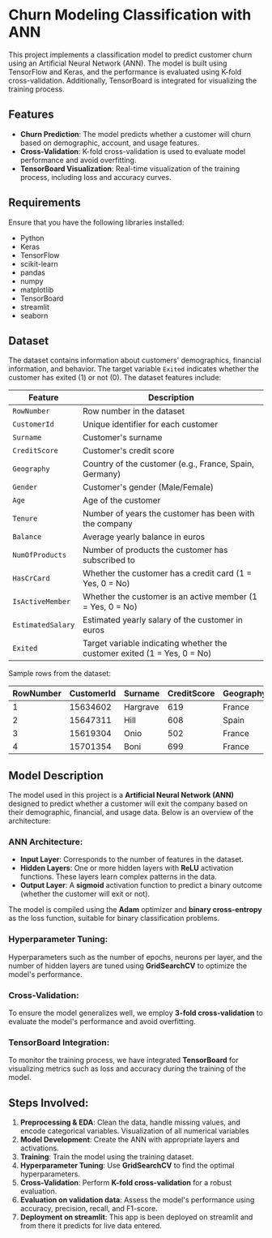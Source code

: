 # Churn Modeling Classification with ANN

This project implements a classification model to predict customer churn using an Artificial Neural Network (ANN). The model is built using TensorFlow and Keras, and the performance is evaluated using K-fold cross-validation. Additionally, TensorBoard is integrated for visualizing the training process.

## Features
- **Churn Prediction**: The model predicts whether a customer will churn based on demographic, account, and usage features.
- **Cross-Validation**: K-fold cross-validation is used to evaluate model performance and avoid overfitting.
- **TensorBoard Visualization**: Real-time visualization of the training process, including loss and accuracy curves.

## Requirements

Ensure that you have the following libraries installed:

- Python 
- Keras
- TensorFlow
- scikit-learn
- pandas
- numpy
- matplotlib
- TensorBoard
- streamlit
- seaborn


## Dataset

The dataset contains information about customers' demographics, financial information, and behavior. The target variable `Exited` indicates whether the customer has exited (1) or not (0). The dataset features include:

| Feature            | Description                                                                 |
|--------------------|-----------------------------------------------------------------------------|
| `RowNumber`        | Row number in the dataset                                                   |
| `CustomerId`       | Unique identifier for each customer                                          |
| `Surname`          | Customer's surname                                                           |
| `CreditScore`      | Customer's credit score                                                      |
| `Geography`        | Country of the customer (e.g., France, Spain, Germany)                       |
| `Gender`           | Customer's gender (Male/Female)                                              |
| `Age`              | Age of the customer                                                           |
| `Tenure`           | Number of years the customer has been with the company                       |
| `Balance`          | Average yearly balance in euros                                              |
| `NumOfProducts`    | Number of products the customer has subscribed to                            |
| `HasCrCard`        | Whether the customer has a credit card (1 = Yes, 0 = No)                     |
| `IsActiveMember`   | Whether the customer is an active member (1 = Yes, 0 = No)                   |
| `EstimatedSalary`  | Estimated yearly salary of the customer in euros                             |
| `Exited`           | Target variable indicating whether the customer exited (1 = Yes, 0 = No)     |

Sample rows from the dataset:

| RowNumber | CustomerId | Surname | CreditScore | Geography | Gender | Age | Tenure | Balance | NumOfProducts | HasCrCard | IsActiveMember | EstimatedSalary | Exited |
|-----------|------------|---------|-------------|-----------|--------|-----|--------|---------|---------------|-----------|----------------|-----------------|--------|
| 1         | 15634602   | Hargrave | 619         | France    | Female | 42  | 2      | 0       | 1             | 1         | 1              | 101348.88       | 1      |
| 2         | 15647311   | Hill     | 608         | Spain     | Female | 41  | 1      | 83807.86| 1             | 0         | 1              | 112542.58       | 0      |
| 3         | 15619304   | Onio     | 502         | France    | Female | 42  | 8      | 159660.8| 3             | 1         | 0              | 113931.57       | 1      |
| 4         | 15701354   | Boni     | 699         | France    | Female | 39  | 1      | 0       | 2             | 0         | 0              | 93826.63        | 0      |

## Model Description

The model used in this project is a **Artificial Neural Network (ANN)** designed to predict whether a customer will exit the company based on their demographic, financial, and usage data. Below is an overview of the architecture:

### ANN Architecture:
- **Input Layer**: Corresponds to the number of features in the dataset.
- **Hidden Layers**: One or more hidden layers with **ReLU** activation functions. These layers learn complex patterns in the data.
- **Output Layer**: A **sigmoid** activation function to predict a binary outcome (whether the customer will exit or not).

The model is compiled using the **Adam** optimizer and **binary cross-entropy** as the loss function, suitable for binary classification problems.

### Hyperparameter Tuning:
Hyperparameters such as the number of epochs, neurons per layer, and the number of hidden layers are tuned using **GridSearchCV** to optimize the model's performance.

### Cross-Validation:
To ensure the model generalizes well, we employ **3-fold cross-validation** to evaluate the model's performance and avoid overfitting.

### TensorBoard Integration:
To monitor the training process, we have integrated **TensorBoard** for visualizing metrics such as loss and accuracy during the training of the model.

## Steps Involved:

1. **Preprocessing & EDA**: Clean the data, handle missing values, and encode categorical variables. Visualization of all numerical variables
2. **Model Development**: Create the ANN with appropriate layers and activations.
3. **Training**: Train the model using the training dataset.
4. **Hyperparameter Tuning**: Use **GridSearchCV** to find the optimal hyperparameters.
5. **Cross-Validation**: Perform **K-fold cross-validation** for a robust evaluation.
6. **Evaluation on validation data**: Assess the model's performance using accuracy, precision, recall, and F1-score.
7. **Deployment on streamlit**: This app is been deployed on streamlit and from there it predicts for live data entered.


